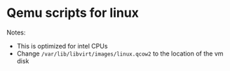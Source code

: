 # Qemu scripts for linux

Notes:
- This is optimized for intel CPUs
- Change `/var/lib/libvirt/images/linux.qcow2` to the location of the vm disk 